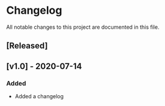 # Changelog

All notable changes to this project are documented in this file.

## [Released]

## [v1.0] - 2020-07-14

### Added
- Added a changelog

[unreleased]: https://github.com/ibm/repo-template/compare/v0.0.1...HEAD
[0.0.1]: https://github.com/ibm/repo-template/releases/tag/v0.0.1
